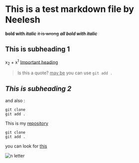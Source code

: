 # This is a test markdown file by Neelesh
<a name="heading-1"></a>
**bold with _italic_**
~~it is wrong~~
***all bold with italic***
## This is subheading 1
x<sub>2</sub> + x<sup>1</sup>
<ins>Important heading</ins>
> Is this a quote? <ins>may be</ins>
you can use `git add .`
 ## _This is subheading 2_
and also : 
```
git clone
git add .
```
This is my [repository](https://github.com/itsneeleshsingh/pwn.college_neelesh)
```
git clone
git add .
```
you can look for [this](#heading-1)

![n letter](https://images.apollo247.in/momandbaby/Adobe_Stock_142700601_7cc8d5529a/Adobe_Stock_142700601_7cc8d5529a.jpeg)
